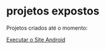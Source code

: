 # projetos expostos
 Projetos criados até o momento:

 <a href="https://wesley-rod.github.io/projetos-expostos/site-android/projeto.html"> Executar o Site Android </a>
